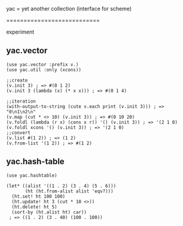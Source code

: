 yac = yet another collection (interface for scheme)

===========================

experiment

yac.vector
--------

    (use yac.vector :prefix v.)
    (use yac.util :only (xcons))

    ;;create    
    (v.init 3) ; => #(0 1 2)
    (v.init 3 (lambda (x) (* x x))) ; => #(0 1 4)

    ;;iteration
    (with-output-to-string (cute v.each print (v.init 3))) ; => "0\n1\n2\n"
    (v.map (cut * <> 10) (v.init 3)) ; => #(0 10 20)
    (v.foldl (lambda (r x) (cons x r)) '() (v.init 3)) ; => '(2 1 0)    
    (v.foldl xcons '() (v.init 3)) ; => '(2 1 0)
    ;;convert
    (v.list #(1 2)) ; => (1 2)
    (v.from-list '(1 2)) ; => #(1 2)

yac.hash-table
--------------

    (use yac.hashtable)

    (let* ((alist '((1 . 2) (3 . 4) (5 . 6)))
           (ht (ht.from-alist alist 'eqv?)))
      (ht.set! ht 100 100)
      (ht.update! ht 3 (cut * 10 <>))
      (ht.delete! ht 5)
      (sort-by (ht.alist ht) car))
     ; => ((1 . 2) (3 . 40) (100 . 100))